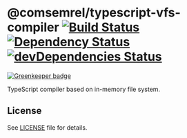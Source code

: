 # @comsemrel/typescript-vfs-compiler [![Build Status](https://travis-ci.org/ComSemRel/typescript-vfs-compiler.svg?branch=master)](https://travis-ci.org/ComSemRel/typescript-vfs-compiler) [![Dependency Status](https://david-dm.org/ComSemRel/typescript-vfs-compiler.svg)](https://david-dm.org/ComSemRel/typescript-vfs-compiler) [![devDependencies Status](https://david-dm.org/ComSemRel/typescript-vfs-compiler/dev-status.svg)](https://david-dm.org/ComSemRel/typescript-vfs-compiler?type=dev)

[![Greenkeeper badge](https://badges.greenkeeper.io/ComSemRel/typescript-vfs-compiler.svg)](https://greenkeeper.io/)

TypeScript compiler based on in-memory file system.

## License

See [LICENSE](./LICENSE) file for details.
